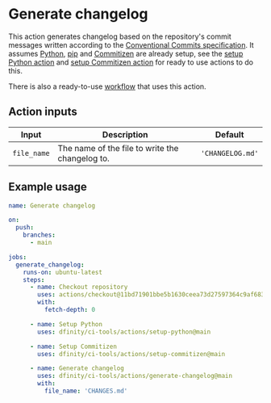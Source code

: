 # Generate changelog

This action generates changelog based on the repository's commit messages written according to the [Conventional Commits specification](https://www.conventionalcommits.org/en/v1.0.0/). It assumes [Python](https://www.python.org/), [pip](https://pip.pypa.io/en/stable/) and [Commitizen](https://commitizen-tools.github.io/commitizen/) are already setup, see the [setup Python action](../setup-python/README.md) and [setup Commitizen action](../setup-commitizen/README.md) for ready to use actions to do this.

There is also a ready-to-use [workflow](../../workflows/generate-changelog/README.md) that uses this action.

## Action inputs

| Input       | Description                                     | Default          |
| ----------- | ----------------------------------------------- | ---------------- |
| `file_name` | The name of the file to write the changelog to. | `'CHANGELOG.md'` |

## Example usage

```yaml
name: Generate changelog

on:
  push:
    branches:
      - main

jobs:
  generate_changelog:
    runs-on: ubuntu-latest
    steps:
      - name: Checkout repository
        uses: actions/checkout@11bd71901bbe5b1630ceea73d27597364c9af683 # v4.2.2
        with:
          fetch-depth: 0

      - name: Setup Python
        uses: dfinity/ci-tools/actions/setup-python@main

      - name: Setup Commitizen
        uses: dfinity/ci-tools/actions/setup-commitizen@main

      - name: Generate changelog
        uses: dfinity/ci-tools/actions/generate-changelog@main
        with:
          file_name: 'CHANGES.md'
```
